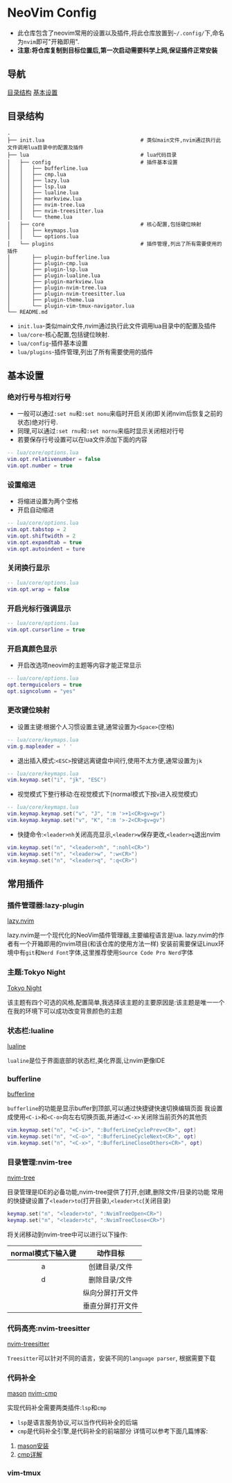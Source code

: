 # NeoVim Config

* 此仓库包含了neovim常用的设置以及插件,将此仓库放置到`~/.config/`下,命名为`nvim`即可"开箱即用".
* **注意:将仓库复制到目标位置后,第一次启动需要科学上网,保证插件正常安装**

## 导航

[目录结构](#目录结构)
[基本设置](#基本设置)


## 目录结构

``` shell
.
├── init.lua                               # 类似main文件,nvim通过执行此文件调用lua目录中的配置及插件
├── lua                                    # lua代码目录
│   ├── config                             # 插件基本设置
│   │   ├── bufferline.lua
│   │   ├── cmp.lua
│   │   ├── lazy.lua
│   │   ├── lsp.lua
│   │   ├── lualine.lua
│   │   ├── markview.lua
│   │   ├── nvim-tree.lua
│   │   ├── nvim-treesitter.lua
│   │   └── theme.lua
│   ├── core                               # 核心配置,包括键位映射
│   │   ├── keymaps.lua
│   │   └── options.lua
│   └── plugins                            # 插件管理,列出了所有需要使用的插件
│       ├── plugin-bufferline.lua
│       ├── plugin-cmp.lua
│       ├── plugin-lsp.lua
│       ├── plugin-lualine.lua
│       ├── plugin-markview.lua
│       ├── plugin-nvim-tree.lua
│       ├── plugin-nvim-treesitter.lua
│       ├── plugin-theme.lua
│       └── plugin-vim-tmux-navigator.lua
└── README.md
```

* `init.lua`-类似main文件,nvim通过执行此文件调用lua目录中的配置及插件
* `lua/core`-核心配置,包括键位映射.
* `lua/config`-插件基本设置
* `lua/plugins`-插件管理,列出了所有需要使用的插件


## 基本设置

### 绝对行号与相对行号

* 一般可以通过`:set nu`和`:set nonu`来临时开启关闭(即关闭nvim后恢复之前的状态)绝对行号.
* 同理,可以通过`:set rnu`和`:set nornu`来临时显示关闭相对行号
* 若要保存行号设置可以在lua文件添加下面的内容

``` lua
-- lua/core/options.lua
vim.opt.relativenumber = false
vim.opt.number = true
```

### 设置缩进

* 将缩进设置为两个空格
* 开启自动缩进

``` lua
-- lua/core/options.lua
vim.opt.tabstop = 2
vim.opt.shiftwidth = 2
vim.opt.expandtab = true
vim.opt.autoindent = ture
```

### 关闭换行显示

``` lua
-- lua/core/options.lua
vim.opt.wrap = false
```

### 开启光标行强调显示

``` lua
-- lua/core/options.lua
vim.opt.cursorline = true
```

### 开启真颜色显示

* 开启改选项neovim的主题等内容才能正常显示

``` lua
-- lua/core/options.lua
opt.termguicolors = true
opt.signcolumn = "yes"
```

### 更改键位映射 

* 设置主键:根据个人习惯设置主键,通常设置为`<Space>`(空格)

``` lua
-- lua/core/keymaps.lua
vim.g.mapleader = ' '
```

* 退出插入模式:`<ESC>`按键远离键盘中间行,使用不太方便,通常设置为`jk`

``` lua
-- lua/core/keymaps.lua
vim.keymap.set("i", "jk", "ESC")
```

* 视觉模式下整行移动:在视觉模式下(normal模式下按`v`进入视觉模式)

``` lua
-- lua/core/keymaps.lua
vim.keymap.keymap.set("v", "J", ":m '>+1<CR>gv=gv")
vim.keymap.keymap.set("v", "K", ":m '>-2<CR>gv=gv")
```

* 快捷命令:`<leader>nh`关闭高亮显示,`<leader>w`保存更改,`<leader>q`退出nvim

``` lua
vim.keymap.set("n", "<leader>nh", ":nohl<CR>")
vim.keymap.set("n", "<leader>w", ":w<CR>")
vim.keymap.set("n", "<leader>q", ":q<CR>")
```


## 常用插件

### 插件管理器:lazy-plugin

[lazy.nvim](https://github.com/folke/lazy.nvim)

lazy.nvim是一个现代化的NeoVim插件管理器,主要编程语言是lua.
lazy.nvim的作者有一个开箱即用的nvim项目(和该仓库的使用方法一样)
安装前需要保证Linux环境中有`git`和`Nerd Font`字体,这里推荐使用`Source Code Pro Nerd`字体

### 主题:Tokyo Night

[Tokyo Night](https://github.com/folke/tokyonight.nvim)

该主题有四个可选的风格,配置简单,我选择该主题的主要原因是:该主题是唯一一个在我的环境下可以成功改变背景颜色的主题

### 状态栏:lualine

[lualine](https://github.com/nvim-lualine/lualine.nvim)

`lualine`是位于界面底部的状态栏,美化界面,让nvim更像IDE

### bufferline

[bufferline](https://github.com/akinsho/bufferline.nvim)

`bufferline`的功能是显示buffer到顶部,可以通过快捷键快速切换编辑页面
我设置成使用`<C-i>`和`<C-o>`向左右切换页面,并通过`<C-x>`关闭除当前页外的其他页

``` lua
vim.keymap.set("n", "<C-i>", ":BufferLineCyclePrev<CR>", opt)
vim.keymap.set("n", "<C-o>", ":BufferLineCycleNext<CR>", opt)
vim.keymap.set("n", "<C-x>", ":BufferLineCloseOthers<CR>", opt)
```

### 目录管理:nvim-tree

[nvim-tree](https://github.com/nvim-tree/nvim-tree.lua)

目录管理是IDE的必备功能,nvim-tree提供了打开,创建,删除文件/目录的功能
常用的快捷键设置了`<leader>to`(打开目录),`<leader>tc`(关闭目录)

``` lua
keymap.set("n", "<leader>to", ":NvimTreeOpen<CR>")
keymap.set("n", "<leader>tc", ":NvimTreeClose<CR>")
```

将关闭移动到nvim-tree中可以进行以下操作:

|normal模式下输入键|动作目标        |
|:---:             |:---:           |
|a                 |创建目录/文件   |
|d                 |删除目录/文件   |
|<C-x>             |纵向分屏打开文件|
|<C-v>             |垂直分屏打开文件|

### 代码高亮:nvim-treesitter

[nvim-treesitter](https://github.com/nvim-treesitter/nvim-treesitter)

`Treesitter`可以针对不同的语言，安装不同的`language parser`, 根据需要下载

### 代码补全

[mason](https://github.com/williamboman/mason.nvim)
[nvim-cmp]()

实现代码补全需要两类插件:`lsp`和`cmp`
* `lsp`是语言服务协议,可以当作代码补全的后端
* `cmp`是代码补全引擎,是代码补全的前端部分
详情可以参考下面几篇博客:
1. [mason安装](https://youngxhui.top/2023/09/neovim-beginners-guide-part-three-lsp-configuration-part-one/)
2. [cmp详解](https://www.cnblogs.com/w4ngzhen/p/17546969.html)

### vim-tmux


